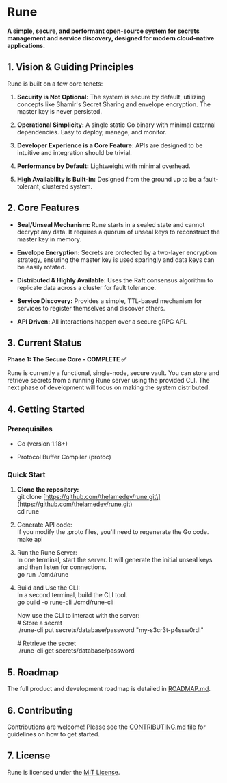 # **Rune**

**A simple, secure, and performant open-source system for secrets management and service discovery, designed for modern cloud-native applications.**

<!-- Rune is being built live on YouTube\! You can follow the entire development process from scratch by watching the series [here](https://www.google.com/search?q=https://www.youtube.com/@thelamedev). -->

## **1\. Vision & Guiding Principles**

Rune is built on a few core tenets:

1. **Security is Not Optional:** The system is secure by default, utilizing concepts like Shamir's Secret Sharing and envelope encryption. The master key is never persisted.

2. **Operational Simplicity:** A single static Go binary with minimal external dependencies. Easy to deploy, manage, and monitor.

3. **Developer Experience is a Core Feature:** APIs are designed to be intuitive and integration should be trivial.

4. **Performance by Default:** Lightweight with minimal overhead.

5. **High Availability is Built-in:** Designed from the ground up to be a fault-tolerant, clustered system.

## **2\. Core Features**

* **Seal/Unseal Mechanism:** Rune starts in a sealed state and cannot decrypt any data. It requires a quorum of unseal keys to reconstruct the master key in memory.

* **Envelope Encryption:** Secrets are protected by a two-layer encryption strategy, ensuring the master key is used sparingly and data keys can be easily rotated.

* **Distributed & Highly Available:** Uses the Raft consensus algorithm to replicate data across a cluster for fault tolerance.

* **Service Discovery:** Provides a simple, TTL-based mechanism for services to register themselves and discover others.

* **API Driven:** All interactions happen over a secure gRPC API.

## **3\. Current Status**

**Phase 1: The Secure Core \- COMPLETE ✅**

Rune is currently a functional, single-node, secure vault. You can store and retrieve secrets from a running Rune server using the provided CLI. The next phase of development will focus on making the system distributed.

## **4\. Getting Started**

### **Prerequisites**

* Go (version 1.18+)

* Protocol Buffer Compiler (protoc)

### **Quick Start**

1. **Clone the repository:**  
   git clone \[https://github.com/thelamedev/rune.git\](https://github.com/thelamedev/rune.git)  
   cd rune

2. Generate API code:  
   If you modify the .proto files, you'll need to regenerate the Go code.  
   make api

3. Run the Rune Server:  
   In one terminal, start the server. It will generate the initial unseal keys and then listen for connections.  
   go run ./cmd/rune

4. Build and Use the CLI:  
   In a second terminal, build the CLI tool.  
   go build \-o rune-cli ./cmd/rune-cli

   Now use the CLI to interact with the server:  
   \# Store a secret  
   ./rune-cli put secrets/database/password "my-s3cr3t-p4ssw0rd\!"

   \# Retrieve the secret  
   ./rune-cli get secrets/database/password

## **5\. Roadmap**

The full product and development roadmap is detailed in [ROADMAP.md](ROADMAP.md).

## **6\. Contributing**

Contributions are welcome\! Please see the [CONTRIBUTING.md](CONTRIBUTING.md) file for guidelines on how to get started.

## **7\. License**

Rune is licensed under the [MIT License](LICENCE).
